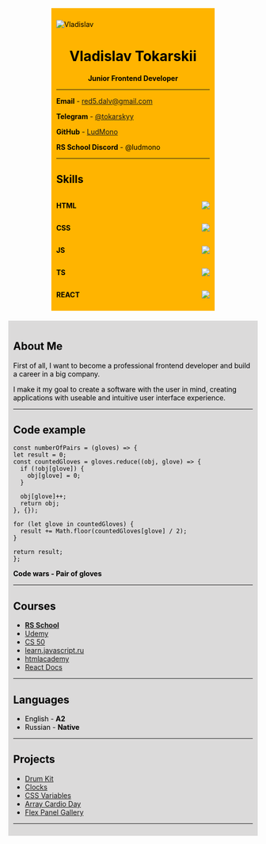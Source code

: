 <!-- works great only in gh-pages -->

<div markdown="1" class="wrapper">
<div markdown="1" class="aside">
<div markdown="1" class="aside__img">

![Vladislav](https://avatars.githubusercontent.com/u/100684866)

</div>

<div markdown="1" class="tc">

# Vladislav Tokarskii

</div>

<div markdown="1" class="tc">

**Junior Frontend Developer**

</div>

---

**Email** - red5.dalv@gmail.com

**Telegram** - [@tokarskyy](https://t.me/tokarskyy)

**GitHub** - [LudMono](https://github.com/LudMono)

**RS School Discord** - @ludmono

---

## Skills

<div markdown="1" class="aside__progress-bar">

<div markdown="1">

**HTML**

</div>

<div markdown="1">

![](https://us-central1-progress-markdown.cloudfunctions.net/progress/100)

</div>
</div>

<div markdown="1" class="aside__progress-bar">
<div markdown="1">

**CSS**

</div>

<div markdown="1">

![](https://us-central1-progress-markdown.cloudfunctions.net/progress/80)

</div>
</div>

<div markdown="1" class="aside__progress-bar">
<div markdown="1">

**JS**

</div>

<div markdown="1">

![](https://us-central1-progress-markdown.cloudfunctions.net/progress/60)

</div>
</div>

<div markdown="1" class="aside__progress-bar">
<div markdown="1">

**TS**

</div>

<div markdown="1">

![](https://us-central1-progress-markdown.cloudfunctions.net/progress/40)

</div>
</div>

<div markdown="1" class="aside__progress-bar">
<div markdown="1">

**REACT**

</div>

<div markdown="1">

![](https://us-central1-progress-markdown.cloudfunctions.net/progress/30)

</div>
</div>

</div>

  <div markdown="1" class="main">

## About Me

First of all, I want to become a professional frontend developer and build a career in a big company.

I make it my goal to create a software with the user in mind, creating applications with useable and intuitive user interface experience.

---

## Code example

```
const numberOfPairs = (gloves) => {
let result = 0;
const countedGloves = gloves.reduce((obj, glove) => {
  if (!obj[glove]) {
    obj[glove] = 0;
  }

  obj[glove]++;
  return obj;
}, {});

for (let glove in countedGloves) {
  result += Math.floor(countedGloves[glove] / 2);
}

return result;
};
```

**Code wars - Pair of gloves**

---

## Courses

- [**RS School**](https://rs.school/)
- [Udemy](https://www.udemy.com/course/fundamental-javascript/)
- [CS 50](https://www.youtube.com/watch?v=Sy_wba7l1UU&list=PLawfWYMUziZqyUL5QDLVbe3j5BKWj42E5)
- [learn.javascript.ru](https://learn.javascript.ru/)
- [htmlacademy](https://htmlacademy.ru/)
- [React Docs](https://ru.reactjs.org/docs/getting-started.html)

---

## Languages

- English - **A2**
- Russian - **Native**

---

## Projects

- [Drum Kit](https://ludmono.github.io/js30/01%20-%20JavaScript%20Drum%20Kit/)
- [Clocks](https://ludmono.github.io/js30/02%20-%20JS%20and%20CSS%20Clock/)
- [CSS Variables](https://ludmono.github.io/js30/03%20-%20CSS%20Variables/)
- [Array Cardio Day](https://ludmono.github.io/js30/04%20-%20Array%20Cardio%20Day%201/)
- [Flex Panel Gallery](https://ludmono.github.io/js30/05%20-%20Flex%20Panel%20Gallery/)

---

  </div>
</div>


<style>
  .tc {
    text-align: center;
  }
  .wrapper {
    display: flex;
    max-width: 1020px;
    margin: 0 auto;
    justify-content:space-around;
    flex-wrap: wrap;
    gap: 20px;
    color: #000;
  }
  .aside {
    padding: 10px;
    width: 100%;
    max-width: 310px;
    background: #FFB400;
  }
  .aside__img {
    display: block;
    border-radius: 10px;
  }

  .aside__progress-bar{
    display: flex;
    justify-content: space-between;
  }

  .main {
    padding: 10px;
    width: 100%;
    max-width: 610px;
    background: #9f9e9e5e;
  }
</style>
